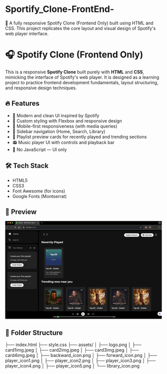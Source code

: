 # Sportify_Clone-FrontEnd-
🎵 A fully responsive Spotify Clone (Frontend Only) built using HTML and CSS. This project replicates the core layout and visual design of Spotify's web player interface.


# 🎧 Spotify Clone (Frontend Only)

This is a responsive **Spotify Clone** built purely with **HTML** and **CSS**, mimicking the interface of Spotify's web player. It is designed as a learning project to practice frontend development fundamentals, layout structuring, and responsive design techniques.

## 🔥 Features

- 🎵 Modern and clean UI inspired by Spotify
- 🎨 Custom styling with Flexbox and responsive design
- 📱 Mobile-first responsiveness (with media queries)
- 🧭 Sidebar navigation (Home, Search, Library)
- 📂 Playlist preview cards for recently played and trending sections
- 📻 Music player UI with controls and playback bar
- 🚫 No JavaScript — UI only

## 🛠️ Tech Stack

- HTML5
- CSS3
- Font Awesome (for icons)
- Google Fonts (Montserrat)

## 📸 Preview

![Spotify Clone Preview](./assets/Preview.png)

## 📂 Folder Structure

├── index.html
├── style.css
├── assets/
│ ├── logo.png
│ ├── card1img.jpeg
│ ├── card2img.jpeg
│ ├── card3img.jpeg
│ ├── card4img.jpeg
│ ├── backward_icon.png
│ ├── forward_icon.png
│ ├── player_icon1.png
│ ├── player_icon2.png
│ ├── player_icon3.png
│ ├── player_icon4.png
│ ├── player_icon5.png
│ └── library_icon.png


